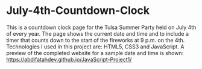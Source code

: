 # July-4th-Countdown-Clock
This is a countdown clock page for the Tulsa Summer Party held on July 4th of every year. 
The page shows the current date and time and to include a timer that counts down to the start of the fireworks at 9 p.m. on the 4th. 
Technologies I used in this project are: HTML5, CSS3 and JavaScript. 
A preview of the completed website for a sample date and time is shown: https://abdifatahdev.github.io/JavaScript-Project1/
